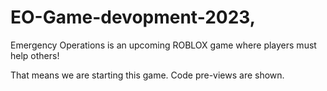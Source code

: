 # EO-Game-devopment-2023,
Emergency Operations is an upcoming ROBLOX game where players must help others!

That means we are starting this game.
Code pre-views are shown.
